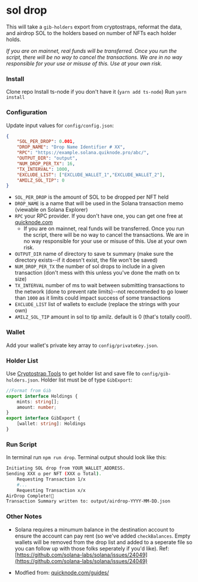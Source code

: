 # sol drop
 
This will take a `gib-holders` export from cryptostraps, reformat the data, and airdrop SOL to the holders based on number of NFTs each holder holds. 

*If you are on mainnet, real funds will be transferred. Once you run the script, there will be no way to cancel the transactions. We are in no way responsible for your use or misuse of this. Use at your own risk.*

### Install

Clone repo
Install ts-node if you don't have it (`yarn add ts-node`)
Run `yarn install`

### Configuration 
Update input values for `config/config.json`: 
```json
{
    "SOL_PER_DROP": 0.001,
    "DROP_NAME": "Drop Name Identifier # XX",
    "RPC": "https://example.solana.quiknode.pro/abc/",
    "OUTPUT_DIR": "output",
    "NUM_DROP_PER_TX": 16,
    "TX_INTERVAL": 1000,
    "EXCLUDE_LIST": ["EXCLUDE_WALLET_1","EXCLUDE_WALLET_2"],
    "AMILZ_SOL_TIP": 0
}
```
- `SOL_PER_DROP` is the amount of SOL to be dropped per NFT held
- `DROP_NAME` is a name that will be used in the Solana transaction memo (viewable on Solana Explorer)
- `RPC` your RPC provider. If you don't have one, you can get one free at [quicknode.com](https://quicknode.com/)
    - If you are on mainnet, real funds will be transferred. Once you run the script, there will be no way to cancel the transactions. We are in no way responsible for your use or misuse of this. Use at your own risk. 
- `OUTPUT_DIR` name of directory to save tx summary (make sure the directory exists--if it doesn't exist, the file won't be saved)
- `NUM_DROP_PER_TX` the number of sol drops to include in a given transaction (don't mess with this unless you've done the math on tx size)
- `TX_INTERVAL` number of ms to wait between submitting transactions to the network (done to prevent rate limits)--not recommeded to go lower than `1000` as it limits could impact success of some transactions
- `EXCLUDE_LIST` list of wallets to exclude (replace the strings with your own)
- `AMILZ_SOL_TIP` amount in sol to tip amilz. default is 0 (that's totally cool!). 


### Wallet
Add your wallet's private key array to `config/privateKey.json`.

### Holder List
Use [Cryptostrap Tools](https://cryptostraps.tools/holder-snapshot) to get holder list and save file to `config/gib-holders.json`.
Holder list must be of type `GibExport`: 

```ts
//Format from Gib
export interface Holdings {
    mints: string[];
    amount: number;
}
export interface GibExport { 
    [wallet: string]: Holdings 
}
```

### Run Script 
In terminal run `npm run drop`. 
Terminal output should look like this: 
```sh
Initiating SOL drop from YOUR_WALLET_ADDRESS.
Sending XXX ◎ per NFT (XXX ◎ Total).
    Requesting Transaction 1/x
    #...
    Requesting Transaction x/x
AirDrop Complete!🎉 
Transaction Summary written to: output/airdrop-YYYY-MM-DD.json
```

### Other Notes
- Solana requires a minumum balance in the destination account to ensure the account can pay rent (so we've added `checkBalances`. Empty wallets will be removed from the drop list and added to a seperate file so you can follow up with those folks seperately if you'd like). Ref: [https://github.com/solana-labs/solana/issues/24049](https://github.com/solana-labs/solana/issues/24049)

- Modfied from: [quicknode.com/guides/](https://www.quicknode.com/guides/web3-sdks/how-to-send-bulk-transactions-on-solana)